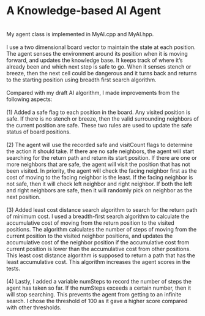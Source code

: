 # A Knowledge-based AI Agent
<br> My agent class is implemented in MyAI.cpp and MyAI.hpp. \
<br> I use a two dimensional board vector to maintain the state at each position. The agent senses the environment around its position when it is moving forward, and updates the knowledge base. It keeps track of where it’s already been and which next step is safe to go. When it senses stench or breeze, then the next cell could be dangerous and it turns back and returns to the starting position using breadth first search algorithm.\
<br> Compared with my draft AI algorithm, I made improvements from the following aspects: \
<br>(1) Added a safe flag to each position in the board. Any visited position is safe. If there is no stench or breeze, then the valid surrounding neighbors of the current position are safe. These two rules are used to update the safe status of board positions. \
<br>(2) The agent will use the recorded safe and visitCount flags to determine the action it should take. If there are no safe neighbors, the agent will start searching for the return path and return its start position. If there are one or more neighbors that are safe, the agent will visit the position that has not been visited. In priority, the agent will check the facing neighbor first as the cost of moving to the facing neighbor is the least. If the facing neighbor is not safe, then it will check left neighbor and right neighbor. If both the left and right neighbors are safe, then it will randomly pick on neighbor as the next position. \
<br>(3) Added least cost distance search algorithm to search for the return path of minimum cost. I used a breadth-first search algorithm to calculate the accumulative cost of moving from the return position to the visited positions. The algorithm calculates the number of steps of moving from the current position to the visited neighbor positions, and updates the accumulative cost of the neighbor position if the accumulative cost from current position is lower than the accumulative cost from other positions. This least cost distance algorithm is supposed to return a path that has the least accumulative cost. This algorithm increases the agent scores in the tests. \
<br>(4) Lastly, I added a variable numSteps to record the number of steps the agent has taken so far. If the numSteps exceeds a certain number, then it will stop searching. This prevents the agent from getting to an infinite search. I chose the threshold of 100 as it gave a higher score compared with other thresholds. 

